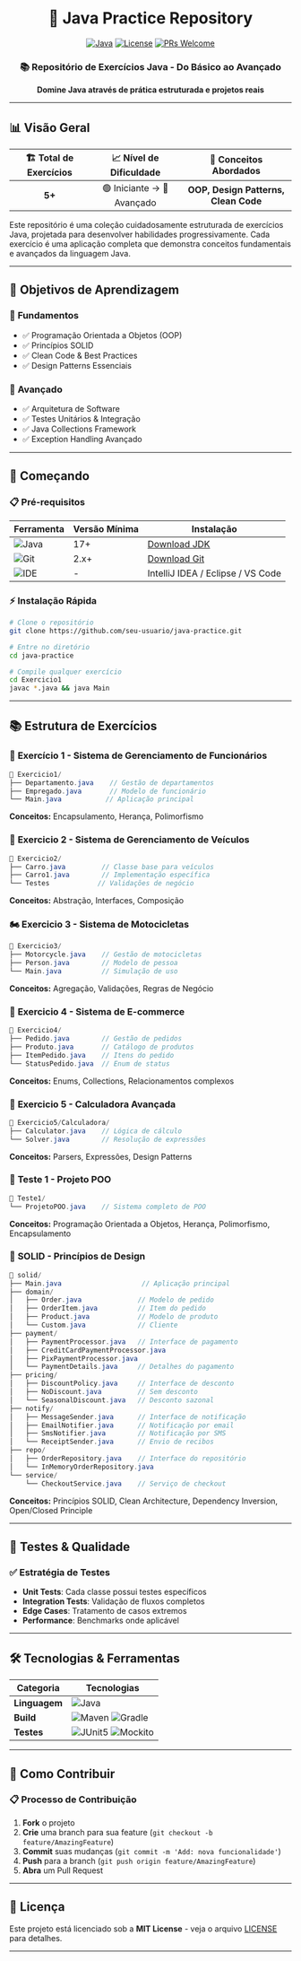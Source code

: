 <div align="center">

# 🚀 Java Practice Repository

[![Java](https://img.shields.io/badge/Java-17+-007396?style=for-the-badge&logo=java&logoColor=white)](https://www.java.com/)
[![License](https://img.shields.io/badge/License-MIT-green.svg?style=for-the-badge)](LICENSE)
[![PRs Welcome](https://img.shields.io/badge/PRs-welcome-brightgreen.svg?style=for-the-badge)](CONTRIBUTING.md)

### 📚 Repositório de Exercícios Java - Do Básico ao Avançado

**Domine Java através de prática estruturada e projetos reais**

</div>

---

## 📊 Visão Geral

<div align="center">

| 🏗️ **Total de Exercícios** | 📈 **Nível de Dificuldade** | 🎯 **Conceitos Abordados** |
|:-------------------------:|:---------------------------:|:-------------------------:|
| **5+** | 🟢 Iniciante → 🔴 Avançado | **OOP, Design Patterns, Clean Code** |

</div>

Este repositório é uma coleção cuidadosamente estruturada de exercícios Java, projetada para desenvolver habilidades progressivamente. Cada exercício é uma aplicação completa que demonstra conceitos fundamentais e avançados da linguagem Java.

---

## 🎯 Objetivos de Aprendizagem

### 🥇 **Fundamentos**
- ✅ Programação Orientada a Objetos (OOP)
- ✅ Princípios SOLID
- ✅ Clean Code & Best Practices
- ✅ Design Patterns Essenciais

### 🥈 **Avançado**
- ✅ Arquitetura de Software
- ✅ Testes Unitários & Integração
- ✅ Java Collections Framework
- ✅ Exception Handling Avançado

---

## 🚀 Começando

### 📋 **Pré-requisitos**

| Ferramenta | Versão Mínima | Instalação |
|------------|---------------|------------|
| ![Java](https://img.shields.io/badge/Java-JDK_17+-blue) | 17+ | [Download JDK](https://adoptium.net/) |
| ![Git](https://img.shields.io/badge/Git-2.x-purple) | 2.x+ | [Download Git](https://git-scm.com/) |
| ![IDE](https://img.shields.io/badge/IDE-Any-green) | - | IntelliJ IDEA / Eclipse / VS Code |

### ⚡ **Instalação Rápida**

```bash
# Clone o repositório
git clone https://github.com/seu-usuario/java-practice.git

# Entre no diretório
cd java-practice

# Compile qualquer exercício
cd Exercicio1
javac *.java && java Main
```

---

## 📚 Estrutura de Exercícios

### 🏢 **Exercício 1 - Sistema de Gerenciamento de Funcionários**
```java
📁 Exercicio1/
├── Departamento.java    // Gestão de departamentos
├── Empregado.java       // Modelo de funcionário
└── Main.java           // Aplicação principal
```
**Conceitos:** Encapsulamento, Herança, Polimorfismo

### 🚗 **Exercicio 2 - Sistema de Gerenciamento de Veículos**
```java
📁 Exercicio2/
├── Carro.java         // Classe base para veículos
├── Carro1.java        // Implementação específica
└── Testes            // Validações de negócio
```
**Conceitos:** Abstração, Interfaces, Composição

### 🏍️ **Exercicio 3 - Sistema de Motocicletas**
```java
📁 Exercicio3/
├── Motorcycle.java    // Gestão de motocicletas
├── Person.java        // Modelo de pessoa
└── Main.java          // Simulação de uso
```
**Conceitos:** Agregação, Validações, Regras de Negócio

### 🛒 **Exercicio 4 - Sistema de E-commerce**
```java
📁 Exercicio4/
├── Pedido.java        // Gestão de pedidos
├── Produto.java       // Catálogo de produtos
├── ItemPedido.java    // Itens do pedido
└── StatusPedido.java  // Enum de status
```
**Conceitos:** Enums, Collections, Relacionamentos complexos

### 🧮 **Exercicio 5 - Calculadora Avançada**
```java
📁 Exercicio5/Calculadora/
├── Calculator.java    // Lógica de cálculo
└── Solver.java        // Resolução de expressões
```
**Conceitos:** Parsers, Expressões, Design Patterns

### 🧪 **Teste 1 - Projeto POO**
```java
📁 Teste1/
└── ProjetoPOO.java    // Sistema completo de POO
```
**Conceitos:** Programação Orientada a Objetos, Herança, Polimorfismo, Encapsulamento

### 🎯 **SOLID - Princípios de Design**
```java
📁 solid/
├── Main.java                    // Aplicação principal
├── domain/
│   ├── Order.java              // Modelo de pedido
│   ├── OrderItem.java          // Item do pedido
│   ├── Product.java            // Modelo de produto
│   └── Custom.java             // Cliente
├── payment/
│   ├── PaymentProcessor.java   // Interface de pagamento
│   ├── CreditCardPaymentProcessor.java
│   ├── PixPaymentProcessor.java
│   └── PaymentDetails.java     // Detalhes do pagamento
├── pricing/
│   ├── DiscountPolicy.java     // Interface de desconto
│   ├── NoDiscount.java         // Sem desconto
│   └── SeasonalDiscount.java   // Desconto sazonal
├── notify/
│   ├── MessageSender.java      // Interface de notificação
│   ├── EmailNotifier.java      // Notificação por email
│   ├── SmsNotifier.java        // Notificação por SMS
│   └── ReceiptSender.java      // Envio de recibos
├── repo/
│   ├── OrderRepository.java    // Interface do repositório
│   └── InMemoryOrderRepository.java
└── service/
    └── CheckoutService.java    // Serviço de checkout
```
**Conceitos:** Princípios SOLID, Clean Architecture, Dependency Inversion, Open/Closed Principle

---

## 🧪 Testes & Qualidade

### ✅ **Estratégia de Testes**
- **Unit Tests**: Cada classe possui testes específicos
- **Integration Tests**: Validação de fluxos completos
- **Edge Cases**: Tratamento de casos extremos
- **Performance**: Benchmarks onde aplicável

---

## 🛠️ **Tecnologias & Ferramentas**

<div align="center">

| **Categoria** | **Tecnologias** |
|---------------|-----------------|
| **Linguagem** | ![Java](https://img.shields.io/badge/Java_17-Features-orange) |
| **Build** | ![Maven](https://img.shields.io/badge/Maven-3.8+-blue) ![Gradle](https://img.shields.io/badge/Gradle-7+-green) |
| **Testes** | ![JUnit5](https://img.shields.io/badge/JUnit5-Latest-red) ![Mockito](https://img.shields.io/badge/Mockito-4+-yellow) |

</div>

---

## 🤝 **Como Contribuir**

### 📋 **Processo de Contribuição**

1. **Fork** o projeto
2. **Crie** uma branch para sua feature (`git checkout -b feature/AmazingFeature`)
3. **Commit** suas mudanças (`git commit -m 'Add: nova funcionalidade'`)
4. **Push** para a branch (`git push origin feature/AmazingFeature`)
5. **Abra** um Pull Request

---

## 📄 **Licença**

Este projeto está licenciado sob a **MIT License** - veja o arquivo [LICENSE](LICENSE) para detalhes.

---

